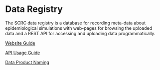 # Data Registry

The SCRC data registry is a database for recording meta-data about epidemiological simulations
with web-pages for browsing the uploaded data and a REST API for accessing and uploading data
programmatically.

[Website Guide](website_guide.md)

[API Usage Guide](api_guide.md)

[Data Product Naming](data_product_naming.md)
